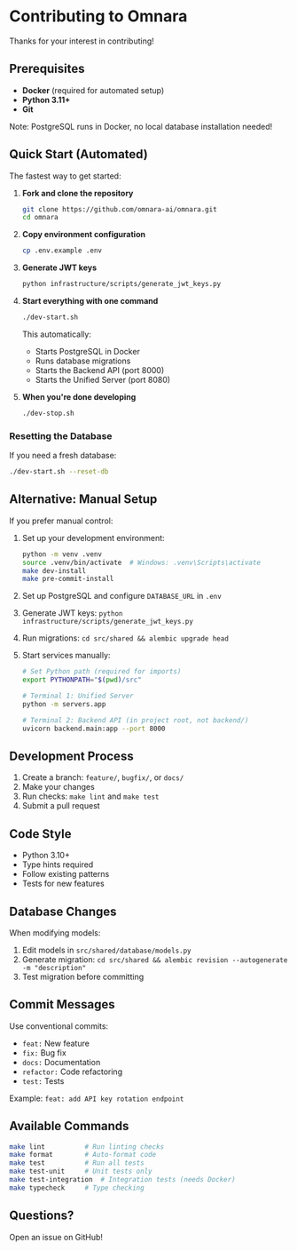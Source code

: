 # Contributing to Omnara

Thanks for your interest in contributing!

## Prerequisites

- **Docker** (required for automated setup)
- **Python 3.11+**
- **Git**

Note: PostgreSQL runs in Docker, no local database installation needed!

## Quick Start (Automated)

The fastest way to get started:

1. **Fork and clone the repository**
   ```bash
   git clone https://github.com/omnara-ai/omnara.git
   cd omnara
   ```

2. **Copy environment configuration**
   ```bash
   cp .env.example .env
   ```

3. **Generate JWT keys**
   ```bash
   python infrastructure/scripts/generate_jwt_keys.py
   ```

4. **Start everything with one command**
   ```bash
   ./dev-start.sh
   ```
   This automatically:
   - Starts PostgreSQL in Docker
   - Runs database migrations
   - Starts the Backend API (port 8000)
   - Starts the Unified Server (port 8080)

5. **When you're done developing**
   ```bash
   ./dev-stop.sh
   ```

### Resetting the Database
If you need a fresh database:
```bash
./dev-start.sh --reset-db
```

## Alternative: Manual Setup

If you prefer manual control:

1. Set up your development environment:
   ```bash
   python -m venv .venv
   source .venv/bin/activate  # Windows: .venv\Scripts\activate
   make dev-install
   make pre-commit-install
   ```

2. Set up PostgreSQL and configure `DATABASE_URL` in `.env`

3. Generate JWT keys: `python infrastructure/scripts/generate_jwt_keys.py`

4. Run migrations: `cd src/shared && alembic upgrade head`

5. Start services manually:
   ```bash
   # Set Python path (required for imports)
   export PYTHONPATH="$(pwd)/src"

   # Terminal 1: Unified Server
   python -m servers.app

   # Terminal 2: Backend API (in project root, not backend/)
   uvicorn backend.main:app --port 8000
   ```

## Development Process

1. Create a branch: `feature/`, `bugfix/`, or `docs/`
2. Make your changes
3. Run checks: `make lint` and `make test`
4. Submit a pull request

## Code Style

- Python 3.10+
- Type hints required
- Follow existing patterns
- Tests for new features

## Database Changes

When modifying models:

1. Edit models in `src/shared/database/models.py`
2. Generate migration: `cd src/shared && alembic revision --autogenerate -m "description"`
3. Test migration before committing

## Commit Messages

Use conventional commits:

- `feat:` New feature
- `fix:` Bug fix
- `docs:` Documentation
- `refactor:` Code refactoring
- `test:` Tests

Example: `feat: add API key rotation endpoint`

## Available Commands

```bash
make lint          # Run linting checks
make format        # Auto-format code
make test          # Run all tests
make test-unit     # Unit tests only
make test-integration  # Integration tests (needs Docker)
make typecheck     # Type checking
```

## Questions?

Open an issue on GitHub!
